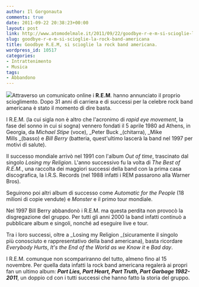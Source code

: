 ```yaml
---
author: Il Gorgonauta
comments: true
date: 2011-09-22 20:38:23+00:00
layout: post
link: http://www.atomodelmale.it/2011/09/22/goodbye-r-e-m-si-scioglie-la-rock-band-americana/
slug: goodbye-r-e-m-si-scioglie-la-rock-band-americana
title: Goodbye R.E.M, si scioglie la rock band americana.
wordpress_id: 10517
categories:
- Intrattenimento
- Musica
tags:
- Abbandono
---
```


[![](http://www.atomodelmale.it/wp-content/uploads/2011/09/R.E.M.-300x204.jpg)](http://www.atomodelmale.it/wp-content/uploads/2011/09/R.E.M..jpg)Attraverso un comunicato online i **R.E.M**. hanno annunciato il proprio scioglimento. Dopo 31 anni di carriera e di successi per la celebre rock band americana è stato il momento di dire basta.

I R.E.M. (la cui sigla non è altro che l'acronimo di _rapid eye movement_, la fase del sonno in cui si sogna) vennero fondati il 5 aprile 1980 ad Athens, in Georgia, da _Michael Stipe_ (voce), _Peter Buck _(chitarra), _Mike Mills _(basso) e _Bill Berry_ (batteria, quest'ultimo lascerà la band nel 1997 per motivi di salute).

Il successo mondiale arrivò nel 1991 con l'album _Out of time_, trascinato dal singolo _Losing my Religion_. L'anno successivo fu la volta di _The Best of R.E.M._, una raccolta dei maggiori successi della band con la prima casa discografica, la I.R.S. Records (nel 1988 infatti i REM passarono alla Warner Bros).

Seguirono poi altri album di successo come _Automatic for the People_ (18 milioni di copie vendute) e _Monster_ e il primo tour mondiale.


Nel 1997 Bill Berry abbandonò i R.E.M. ma questa perdita non provocò la disgregazione del gruppo. Per tutti gli anni 2000 la band infatti continuò a pubblicare album e singoli, nonché ad eseguire live e tour.

Tra i loro successi, oltre a _Losing my Religion _(sicuramente il singolo più conosciuto e rappresentativo della band americana), basta ricordare _Everybody Hurts_, _It's the End of the World as we Know it_ e _Bad day_.

I R.E.M. comunque non scompariranno del tutto, almeno fino al 15 novembre. Per quella data infatti la rock band americana regalerà ai propri fan un ultimo album: _**Part Lies, Part Heart, Part Truth, Part Garbage 1982-2011**_, un doppio cd con i tutti successi che hanno fatto la storia del gruppo.


